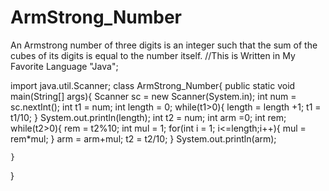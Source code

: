 # ArmStrong_Number
An Armstrong number of three digits is an integer such that the sum of the cubes of its digits is equal to the number itself.
//This is Written in My Favorite Language "Java";

import java.util.Scanner;
class ArmStrong_Number{
    public static void main(String[] args){
    Scanner sc = new Scanner(System.in);
int num = sc.nextInt();
   int t1 = num;
   int length = 0;
   while(t1>0){
	   length = length +1;
	   t1 = t1/10;
   }
   System.out.println(length);
   int t2 = num;
   int arm =0;
   int rem;
   while(t2>0){
	   rem = t2%10;
	   int mul = 1;
	   for(int i = 1; i<=length;i++){
          mul  = rem*mul;
	   }
	   arm = arm+mul;
	   t2 = t2/10;
   }
   System.out.println(arm);	

	}
}
